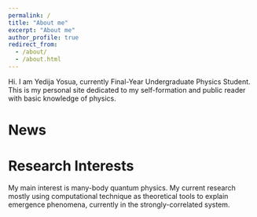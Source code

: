 ```yaml
---
permalink: /
title: "About me"
excerpt: "About me"
author_profile: true
redirect_from: 
  - /about/
  - /about.html
---
```


Hi. I am Yedija Yosua, currently Final-Year Undergraduate Physics Student. This is my personal site dedicated to my self-formation and public reader with basic knowledge of physics.

News
======
 

Research Interests
======
My main interest is many-body quantum physics. My current research mostly using computational technique as theoretical tools to explain emergence phenomena, currently in the strongly-correlated system.
